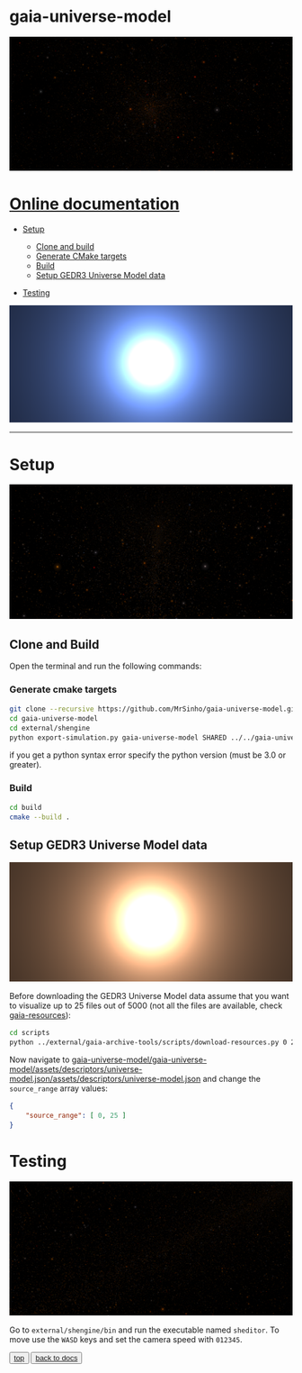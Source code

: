 # gaia-universe-model

![](saved/screenshot_0.png)

# [Online documentation](https://mrsinho.github.io/docs/gaia-universe-model/index)

- [Setup](#setup)
	* [Clone and build](#clone-and-build)
	* [Generate CMake targets](#generate-cmake-targets)
	* [Build](#build)
	* [Setup GEDR3 Universe Model data](#build)

- [Testing](#testing)

![](saved/screenshot_5.png)


---

# Setup

![](saved/screenshot_4.png)


## Clone and Build

Open the terminal and run the following commands:

### Generate cmake targets

```bash
git clone --recursive https://github.com/MrSinho/gaia-universe-model.git
cd gaia-universe-model
cd external/shengine
python export-simulation.py gaia-universe-model SHARED ../../gaia-universe-model
```

if you get a python syntax error specify the python version (must be 3.0 or greater).

### Build

```bash
cd build 
cmake --build .
```

## Setup GEDR3 Universe Model data

![](saved/screenshot_1.png)

Before downloading the GEDR3 Universe Model data assume that you want to visualize up to 25 files out of 5000 (not all the files are available, check [gaia-resources](https://github.com/mrsinho/gaia-resources)):

```bash
cd scripts
python ../external/gaia-archive-tools/scripts/download-resources.py 0 25
```

Now navigate to [gaia-universe-model/gaia-universe-model/assets/descriptors/universe-model.json/assets/descriptors/universe-model.json](https://github.com/MrSinho/gaia-universe-model/blob/main/gaia-universe-model/gaia-universe-model/assets/descriptors/universe-model.json) and change the `source_range` array values:

```json
{
    "source_range": [ 0, 25 ]
}
```

# Testing

![](saved/screenshot_3.png)

Go to `external/shengine/bin` and run the executable named `sheditor`.
To move use the `WASD` keys and set the camera speed with `012345`.

<button class="btn">[top](#gaia-universe-model-library-walkthrough)</button>
<button class="btn">[back to docs](./index.md)</button>
